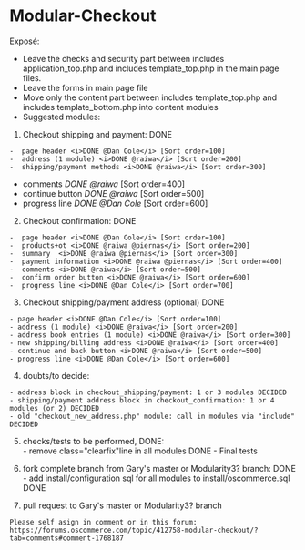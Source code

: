 # Modular-Checkout

Exposé:

- Leave the checks and security part between includes application_top.php and includes template_top.php in the main page files.
- Leave the forms in main page file
- Move only the content part between includes template_top.php and includes template_bottom.php into content modules
- Suggested modules:

1.   Checkout shipping and payment: DONE 

    -  page header <i>DONE @Dan Cole</i> [Sort order=100]
    -  address (1 module) <i>DONE @raiwa</i> [Sort order=200]
    -  shipping/payment methods <i>DONE @raiwa</i> [Sort order=300]
-  comments <i>DONE @raiwa</i> [Sort order=400]
-  continue button <i>DONE @raiwa</i> [Sort order=500]
-  progress line <i>DONE @Dan Cole</i>  [Sort order=600]

2.   Checkout confirmation: DONE 

    -  page header <i>DONE @Dan Cole</i> [Sort order=100]
    -  products+ot <i>DONE @raiwa @piernas</i> [Sort order=200]
    -  summary  <i>DONE @raiwa @piernas</i> [Sort order=300]
    -  payment information <i>DONE @raiwa @piernas</i> [Sort order=400]
    -  comments <i>DONE @raiwa</i> [Sort order=500]
    -  confirm order button <i>DONE @raiwa</i> [Sort order=600]
    -  progress line <i>DONE @Dan Cole</i> [Sort order=700]

3.   Checkout shipping/payment address (optional) DONE 

    - page header <i>DONE @Dan Cole</i> [Sort order=100]
    - address (1 module) <i>DONE @raiwa</i> [Sort order=200]
    - address book entries (1 module) <i>DONE @raiwa</i> [Sort order=300]
    - new shipping/billing address <i>DONE @raiwa</i> [Sort order=400]
    - continue and back button <i>DONE @raiwa</i> [Sort order=500]	
    - progress line <i>DONE @Dan Cole</i> [Sort order=600]
    
    
4.   doubts/to decide:

    - address block in checkout_shipping/payment: 1 or 3 modules DECIDED
    - shipping/payment address block in checkout_confirmation: 1 or 4 modules (or 2) DECIDED
    - old "checkout_new_address.php" module: call in modules via "include" DECIDED
    
5.   checks/tests to be performed, DONE:    
    - remove class="clearfix"line in all modules DONE
    - Final tests
    
6.   fork complete branch from Gary's master or Modularity3? branch:  DONE  
    - add install/configuration sql for all modules to install/oscommerce.sql DONE
    
7.   pull request to Gary's master or Modularity3? branch   


    Please self asign in comment or in this forum:
    https://forums.oscommerce.com/topic/412758-modular-checkout/?tab=comments#comment-1768187
    
